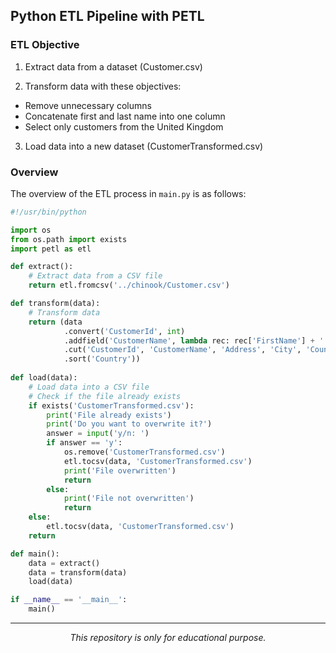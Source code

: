 ## Python ETL Pipeline with PETL

### ETL Objective
1. Extract data from a dataset (Customer.csv)

2. Transform data with these objectives:
- Remove unnecessary columns
- Concatenate first and last name into one column
- Select only customers from the United Kingdom

3. Load data into a new dataset (CustomerTransformed.csv)

### Overview
The overview of the ETL process in `main.py` is as follows:
```python
#!/usr/bin/python

import os
from os.path import exists
import petl as etl

def extract():
    # Extract data from a CSV file
    return etl.fromcsv('../chinook/Customer.csv')

def transform(data):
    # Transform data
    return (data
            .convert('CustomerId', int)
            .addfield('CustomerName', lambda rec: rec['FirstName'] + ' ' + rec['LastName'])
            .cut('CustomerId', 'CustomerName', 'Address', 'City', 'Country')
            .sort('Country'))
    
def load(data):
    # Load data into a CSV file
    # Check if the file already exists
    if exists('CustomerTransformed.csv'):
        print('File already exists')
        print('Do you want to overwrite it?')
        answer = input('y/n: ')
        if answer == 'y':
            os.remove('CustomerTransformed.csv')
            etl.tocsv(data, 'CustomerTransformed.csv')
            print('File overwritten')
            return
        else:
            print('File not overwritten')
            return
    else:
        etl.tocsv(data, 'CustomerTransformed.csv')
    return

def main():
    data = extract()
    data = transform(data)
    load(data)

if __name__ == '__main__':
    main()
```

***

<p align="center"><i>This repository is only for educational purpose.</i></p>